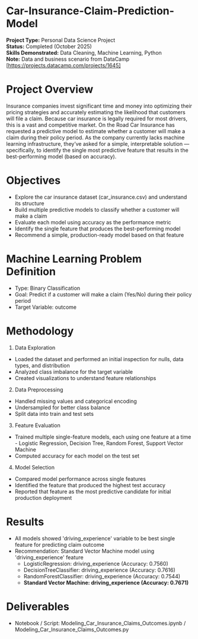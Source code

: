 # Car-Insurance-Claim-Prediction-Model
**Project Type:** Personal Data Science Project<br>
**Status:** Completed (October 2025)<br>
**Skills Demonstrated:** Data Cleaning, Machine Learning, Python<br>
**Note:** Data and business scenario from DataCamp [https://projects.datacamp.com/projects/1645]

# Project Overview
Insurance companies invest significant time and money into optimizing their pricing strategies and accurately estimating the likelihood that customers will file a claim. Because car insurance is legally required for most drivers, this is a vast and competitive market. On the Road Car Insurance has requested a predictive model to estimate whether a customer will make a claim during their policy period. As the company currently lacks machine learning infrastructure, they’ve asked for a simple, interpretable solution — specifically, to identify the single most predictive feature that results in the best-performing model (based on accuracy).

# Objectives
- Explore the car insurance dataset (car_insurance.csv) and understand its structure
- Build multiple predictive models to classify whether a customer will make a claim
- Evaluate each model using accuracy as the performance metric
- Identify the single feature that produces the best-performing model
- Recommend a simple, production-ready model based on that feature

# Machine Learning Problem Definition
- Type: Binary Classification
- Goal: Predict if a customer will make a claim (Yes/No) during their policy period
- Target Variable: outcome

# Methodology
1. Data Exploration
- Loaded the dataset and performed an initial inspection for nulls, data types, and distribution
- Analyzed class imbalance for the target variable
- Created visualizations to understand feature relationships

2. Data Preprocessing
- Handled missing values and categorical encoding
- Undersampled for better class balance
- Split data into train and test sets

3. Feature Evaluation
- Trained multiple single-feature models, each using one feature at a time - Logistic Regression, Decision Tree, Random Forest, Support Vector Machine
- Computed accuracy for each model on the test set

4. Model Selection
- Compared model performance across single features
- Identified the feature that produced the highest test accuracy
- Reported that feature as the most predictive candidate for initial production deployment

# Results
- All models showed 'driving_experience' variable to be best single feature for predicting claim outcome
- Recommendation: Standard Vector Machine model using 'driving_experience' feature
  - LogisticRegression: driving_experience (Accuracy: 0.7560)
  - DecisionTreeClassifier: driving_experience (Accuracy: 0.7616)
  - RandomForestClassifier: driving_experience (Accuracy: 0.7544)
  - **Standard Vector Machine: driving_experience (Accuracy: 0.7671)**

#  Deliverables
- Notebook / Script: Modeling_Car_Insurance_Claims_Outcomes.ipynb / Modeling_Car_Insurance_Claims_Outcomes.py
